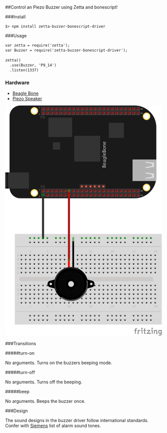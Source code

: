 ##Control an Piezo Buzzer using Zetta and bonescript!

###Install

```
$> npm install zetta-buzzer-bonescript-driver
```

###Usage

```
var zetta = require('zetta');
var Buzzer = require('zetta-buzzer-bonescript-driver');

zetta()
  .use(Buzzer, 'P9_14')
  .listen(1337)
```

### Hardware

* [Beagle Bone](http://beagleboard.org/black)
* [Piezo Speaker](https://www.sparkfun.com/products/7950)

![Hookup Diagram](docs/hookup_diagram_bb.png)

###Transitions

#####turn-on

No arguments. Turns on the buzzers beeping mode.

#####turn-off

No arguments. Turns off the beeping.

#####beep

No arguments. Beeps the buzzer once.

###Design

The sound designs in the buzzer driver follow international standards. Confer with [Siemens](http://www.buildingtechnologies.siemens.com/bt/global/en/firesafety/fire-detection/cerberus-pro-fire-safety-system/peripherals/alarm-equipment/pages/alarm-sounds.aspx) list of alarm sound tones.